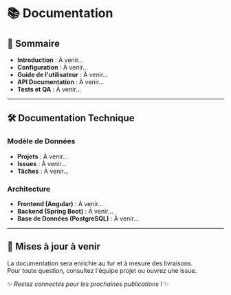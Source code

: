 # 📚 Documentation

## 📝 **Sommaire**
- **Introduction** : À venir...  
- **Configuration** : À venir...  
- **Guide de l'utilisateur** : À venir...  
- **API Documentation** : À venir...  
- **Tests et QA** : À venir...  

---

## 🛠️ **Documentation Technique**

### **Modèle de Données**
- **Projets** : À venir...  
- **Issues** : À venir...  
- **Tâches** : À venir...  

### **Architecture**
- **Frontend (Angular)** : À venir...  
- **Backend (Spring Boot)** : À venir...  
- **Base de Données (PostgreSQL)** : À venir...  

---

## 🚀 **Mises à jour à venir**

La documentation sera enrichie au fur et à mesure des livraisons.  
Pour toute question, consultez l'équipe projet ou ouvrez une issue.

✨ _Restez connectés pour les prochaines publications !_ ✨
